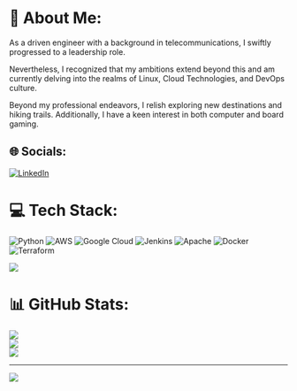 # 💫 About Me:
As a driven engineer with a background in telecommunications, I swiftly progressed to a leadership role.

Nevertheless, I recognized that my ambitions extend beyond this and am currently delving into the realms of Linux, Cloud Technologies, and DevOps culture.

Beyond my professional endeavors, I relish exploring new destinations and hiking trails. Additionally, I have a keen interest in both computer and board gaming.


## 🌐 Socials:
[![LinkedIn](https://img.shields.io/badge/LinkedIn-%230077B5.svg?logo=linkedin&logoColor=white)](https://linkedin.com/in/ytym) 

# 💻 Tech Stack:
![Python](https://img.shields.io/badge/python-3670A0?style=flat&logo=python&logoColor=ffdd54) ![AWS](https://img.shields.io/badge/AWS-%23FF9900.svg?style=flat&logo=amazon-aws&logoColor=white) ![Google Cloud](https://img.shields.io/badge/Google%20Cloud-%234285F4.svg?style=flat&logo=google-cloud&logoColor=white) ![Jenkins](https://img.shields.io/badge/jenkins-%232C5263.svg?style=flat&logo=jenkins&logoColor=white) ![Apache](https://img.shields.io/badge/apache-%23D42029.svg?style=flat&logo=apache&logoColor=white) ![Docker](https://img.shields.io/badge/docker-%230db7ed.svg?style=flat&logo=docker&logoColor=white) ![Terraform](https://img.shields.io/badge/terraform-%235835CC.svg?style=flat&logo=terraform&logoColor=white)

![](https://www.codewars.com/users/6lvckmania/badges/large)
# 📊 GitHub Stats:
![](https://github-readme-stats.vercel.app/api?username=6lvckmania&theme=dark&hide_border=false&include_all_commits=true&count_private=false)<br/>
![](https://github-readme-streak-stats.herokuapp.com/?user=6lvckmania&theme=dark&hide_border=false)<br/>
![](https://github-readme-stats.vercel.app/api/top-langs/?username=6lvckmania&theme=dark&hide_border=false&include_all_commits=true&count_private=false&layout=compact)

---
[![](https://visitcount.itsvg.in/api?id=6lvckmania&icon=7&color=0)](https://visitcount.itsvg.in)
